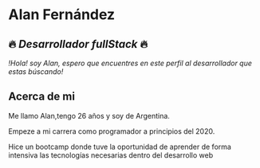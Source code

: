  
 # **Alan Fernández**
 ## :fire: *Desarrollador fullStack* :fire:
 *!Hola! soy Alan, espero que encuentres en este perfil al desarrollador que estas búscando!* 
 

 
 ## Acerca de mi
 Me llamo Alan,tengo 26 años y soy de Argentina.

 
 
 Empeze a mi carrera como programador a principios del 2020.
 
 Hice un bootcamp donde tuve la oportunidad de aprender de forma intensiva las tecnologías necesarias dentro del desarrollo web
 
 

<!---
fernandezAlan/fernandezAlan is a ✨ special ✨ repository because its `README.md` (this file) appears on your GitHub profile.
You can click the Preview link to take a look at your changes.
--->
